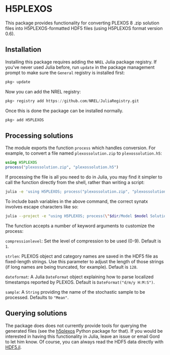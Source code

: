 # H5PLEXOS

This package provides functionality for converting PLEXOS 8 .zip solution files
into H5PLEXOS-formatted HDF5 files (using H5PLEXOS format version 0.6).

## Installation

Installing this package requires adding the
`NREL` Julia package registry. If you've never used Julia before,
run `update` in the package management prompt to make sure the `General`
registry is installed first:

```julia
pkg> update
```

Now you can add the NREL registry:

```julia
pkg> registry add https://github.com/NREL/JuliaRegistry.git
```

Once this is done the package can be installed normally.

```julia
pkg> add H5PLEXOS
```

## Processing solutions

The module exports the  function `process` which handles conversion. For
example, to convert a file named `plexossolution.zip` to `plexossolution.h5`:

```julia
using H5PLEXOS
process("plexossolution.zip", "plexossolution.h5")
```

If processing the file is all you need to do in Julia, you may find it simpler
to call the function directly from the shell, rather than writing a script:

```sh
julia -e 'using H5PLEXOS; process("plexossolution.zip", "plexossolution.h5")'
```

To include bash variables in the above command, the correct synatx involves escape characters like so:

```sh
julia --project -e "using H5PLEXOS; process(\"$dir/Model $model Solution.zip\",\"$dir/Model $model Solution.h5\")"
```

The function accepts a number of keyword arguments to customize the process:

`compressionlevel`: Set the level of compression to be used (0-9).
Default is `1`.

`strlen`: PLEXOS object and category names are saved in the HDF5 file as
fixed-length strings. Use this parameter to adjust the length of those strings
(if long names are being truncated, for example). Default is `128`.

`dateformat`: A Julia `DateFormat` object explaining how to parse localized
timestamps reported by PLEXOS. Default is `DateFormat("d/m/y H:M:S")`.

`sample`: A `String` providing the name of the stochastic sample to be
processed. Defaults to `"Mean"`.

## Querying solutions

The package does does not currently provide tools for querying the generated
files (see the [h5plexos](https://github.com/NREL/h5plexos) Python package
for that). If you would be interested in having this functionality in Julia,
leave an issue or email Gord to let him know. Of course, you can always read
the HDF5 data directly with [HDF5.jl](https://github.com/JuliaIO/HDF5.jl).
